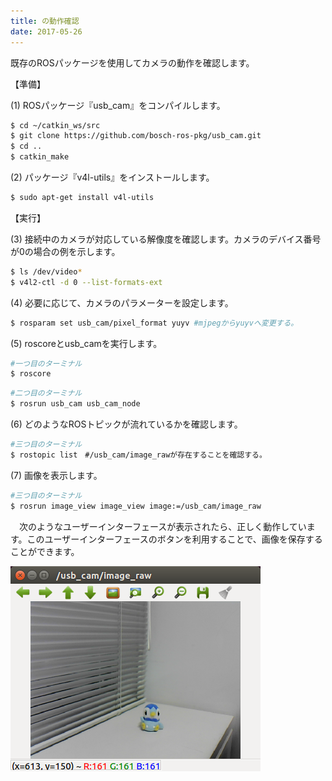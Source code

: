 ```yaml
---
title: の動作確認
date: 2017-05-26
---
```


既存のROSパッケージを使用してカメラの動作を確認します。

【準備】

(1) ROSパッケージ『usb_cam』をコンパイルします。

  ```bash
  $ cd ~/catkin_ws/src
  $ git clone https://github.com/bosch-ros-pkg/usb_cam.git
  $ cd ..
  $ catkin_make
  ```

(2) パッケージ『v4l-utils』をインストールします。

  ```bash
  $ sudo apt-get install v4l-utils
  ```




【実行】

(3) 接続中のカメラが対応している解像度を確認します。カメラのデバイス番号が0の場合の例を示します。

  ```bash
  $ ls /dev/video*
  $ v4l2-ctl -d 0 --list-formats-ext
  ```

(4) 必要に応じて、カメラのパラメーターを設定します。

  ```bash
  $ rosparam set usb_cam/pixel_format yuyv #mjpegからyuyvへ変更する。
  ```

(5) roscoreとusb_camを実行します。

  ```bash
  #一つ目のターミナル
  $ roscore
  ```
  ```bash
  #二つ目のターミナル
  $ rosrun usb_cam usb_cam_node
  ```

(6) どのようなROSトピックが流れているかを確認します。

  ```bash
  #三つ目のターミナル
  $ rostopic list　#/usb_cam/image_rawが存在することを確認する。
  ```

(7) 画像を表示します。

  ```bash
  #三つ目のターミナル
  $ rosrun image_view image_view image:=/usb_cam/image_raw
  ```

　次のようなユーザーインターフェースが表示されたら、正しく動作しています。このユーザーインターフェースのボタンを利用することで、画像を保存することができます。

![usb_cam](images/usb_cam.png)




